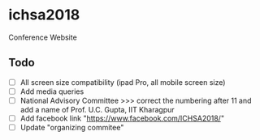 # ichsa2018
Conference Website

## Todo

- [ ] All screen size compatibility (ipad Pro, all mobile screen size)
- [ ] Add media queries
- [ ] National Advisory Committee >>> correct the numbering after 11 and add a name of Prof. U.C. Gupta, IIT Kharagpur
- [ ] Add facebook link "https://www.facebook.com/ICHSA2018/"
- [ ] Update "organizing commitee"
